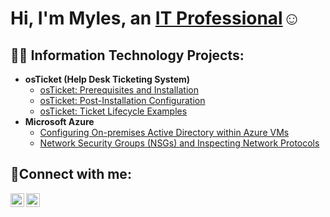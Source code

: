 <h1>Hi, I'm Myles, an <a href="https://linkedin.com/in/Josh">IT Professional</a>☺</h1>

<h2>👨‍💻 Information Technology Projects:</h2>

- <b>osTicket (Help Desk Ticketing System)</b>
  - [osTicket: Prerequisites and Installation](https://github.com/mylesgonzalez/osticket-prereqs)
  - [osTicket: Post-Installation Configuration](https://github.com/mylesgonzalez/post-install-config)
  - [osTicket: Ticket Lifecycle Examples](https://github.com/mylesgonzalez/ticket-lifecycle)
- <b>Microsoft Azure</b>
  - [Configuring On-premises Active Directory within Azure VMs](https://github.com/mylesgonzalez/configure-ad)
  - [Network Security Groups (NSGs) and Inspecting Network Protocols](https://github.com/mylesgonzalez/azure-network-protocols)

<h2>🤳Connect with me:</h2>


[<img align="left" alt="Myles | LinkedIn" width="22px" src="https://cdn.jsdelivr.net/npm/simple-icons@v3/icons/linkedin.svg" />][linkedin]
[<img align="left" alt="Myles | Instagram" width="22px" src="https://cdn.jsdelivr.net/npm/simple-icons@v3/icons/instagram.svg" />][instagram]


[instagram]: https://www.instagram.com/Josh
[linkedin]: https://www.linkedin.com/in/myles-gonzalez-42b805345/
